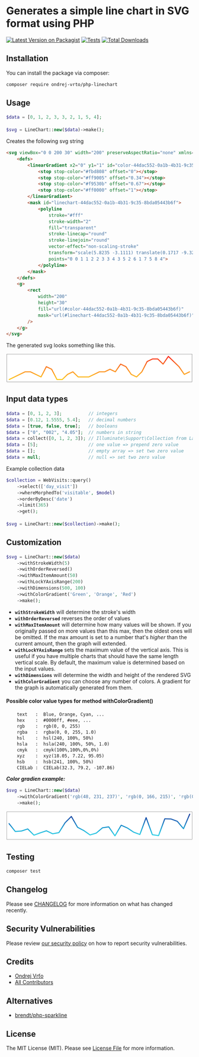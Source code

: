 # Generates a simple line chart in SVG format using PHP

[![Latest Version on Packagist](https://img.shields.io/packagist/v/ondrej-vrto/php-linechartxx.svg?style=flat-square)](https://packagist.org/packages/ondrej-vrto/php-linechartxx)
[![Tests](https://img.shields.io/github/actions/workflow/status/ondrej-vrto/php-linechartxx/run-tests.yml?branch=main&label=tests&style=flat-square)](https://github.com/ondrej-vrto/php-linechartxx/actions/workflows/run-tests.yml)
[![Total Downloads](https://img.shields.io/packagist/dt/ondrej-vrto/php-linechartxx.svg?style=flat-square)](https://packagist.org/packages/ondrej-vrto/php-linechartxx)

## Installation

You can install the package via composer:

```bash
composer require ondrej-vrto/php-linechart
```

## Usage

```php
$data = [0, 1, 2, 3, 3, 2, 1, 5, 4];

$svg = LineChart::new($data)->make();
```

Creates the following svg string

```html
<svg viewBox="0 0 200 30" width="200" preserveAspectRatio="none" xmlns="http://www.w3.org/2000/svg">
    <defs>
        <linearGradient x2="0" y1="1" id="color-44dac552-0a1b-4b31-9c35-8bda05443b6f">
            <stop stop-color="#fbd808" offset="0"></stop>
            <stop stop-color="#ff9005" offset="0.34"></stop>
            <stop stop-color="#f9530b" offset="0.67"></stop>
            <stop stop-color="#ff0000" offset="1"></stop>
        </linearGradient>
        <mask id="linechart-44dac552-0a1b-4b31-9c35-8bda05443b6f">
            <polyline
                stroke="#fff"
                stroke-width="2"
                fill="transparent"
                stroke-linecap="round"
                stroke-linejoin="round"
                vector-effect="non-scaling-stroke"
                transform="scale(5.8235 -3.1111) translate(0.1717 -9.3214)"
                points="0 0 1 1 2 2 3 3 4 3 5 2 6 1 7 5 8 4">
            </polyline>
        </mask>
    </defs>
    <g>
        <rect
            width="200"
            height="30"
            fill="url(#color-44dac552-0a1b-4b31-9c35-8bda05443b6f)"
            mask="url(#linechart-44dac552-0a1b-4b31-9c35-8bda05443b6f)"
        />
    </g>
</svg>
```
The generated svg looks something like this.

![](./.github/img/0.png)

## Input data types
```php
$data = [0, 1, 2, 3];          // integers
$data = [0.12, 1.5555, 5.4];   // decimal numbers
$data = [true, false, true];   // booleans
$data = ["0", "002", "4.05"];  // numbers in string
$data = collect([0, 1, 2, 3]); // Illuminate\Support\Collection from Laravel
$data = [5];                   // one value => prepend zero value
$data = [];					   // empty array => set two zero value
$data = null;      			   // null => set two zero value
```
Example collection data
```php
$collection = WebVisits::query()
	->select(['day_visit'])
	->whereMorphedTo('visitable', $model)
	->orderByDesc('date')
	->limit(365)
	->get();

$svg = LineChart::new($collection)->make();
```

## Customization
```php
$svg = LineChart::new($data)
    ->withStrokeWidth(5)
	->withOrderReversed()
    ->withMaxItemAmount(50)
	->withLockYAxisRange(200)
    ->withDimensions(500, 100)
	->withColorGradient('Green', 'Orange', 'Red')
	->make();
```
- **`withStrokeWidth`** will determine the stroke's width
- **`withOrderReversed`** reverses the order of values
- **`withMaxItemAmount`** will determine how many values will be shown. If you originally passed on more values than this max, then the oldest ones will be omitted. If the max amount is set to a number that's _higher_ than the current amount, then the graph will extended. 
- **`withLockYAxisRange`** sets the maximum value of the vertical axis. This is useful if you have multiple charts that should have the same length vertical scale. By default, the maximum value is determined based on the input values.
- **`withDimensions`** will determine the width and height of the rendered SVG
- **`withColorGradient`** you can choose any number of colors. A gradient for the graph is automatically generated from them.

#### Possible color value types for method withColorGradient()
```
	text   :  Blue, Orange, Cyan, ...
	hex    :  #0000ff, #eee, ... 
	rgb    :  rgb(0, 0, 255)
	rgba   :  rgba(0, 0, 255, 1.0)
	hsl    :  hsl(240, 100%, 50%)
	hsla   :  hsla(240, 100%, 50%, 1.0)
	cmyk   :  cmyk(100%,100%,0%,0%)
	xyz    :  xyz(18.05, 7.22, 95.05)
	hsb    :  hsb(241, 100%, 50%)
    CIELab :  CIELab(32.3, 79.2, -107.86)
```
***Color gradien example:***
```php
$svg = LineChart::new($data)
	->withColorGradient('rgb(48, 231, 237)', 'rgb(0, 166, 215)', 'rgb(0, 88, 179)', 'rgb(0, 27, 135)')
	->make();
```

![](./.github/img/1.png)

## Testing

```bash
composer test
```

## Changelog

Please see [CHANGELOG](CHANGELOG.md) for more information on what has changed recently.

## Security Vulnerabilities

Please review [our security policy](../../security/policy) on how to report security vulnerabilities.

## Credits

- [Ondrej Vrťo](https://github.com/OndrejVrto)
- [All Contributors](../../contributors)

## Alternatives

* [brendt/php-sparkline](https://github.com/brendt/php-sparkline)

## License

The MIT License (MIT). Please see [License File](LICENSE.md) for more information.
